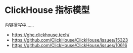 # ClickHouse 指标模型

内容撰写中……

* https://ghe.clickhouse.tech/
* https://github.com/ClickHouse/ClickHouse/issues/15323
* https://github.com/ClickHouse/ClickHouse/issues/10616
